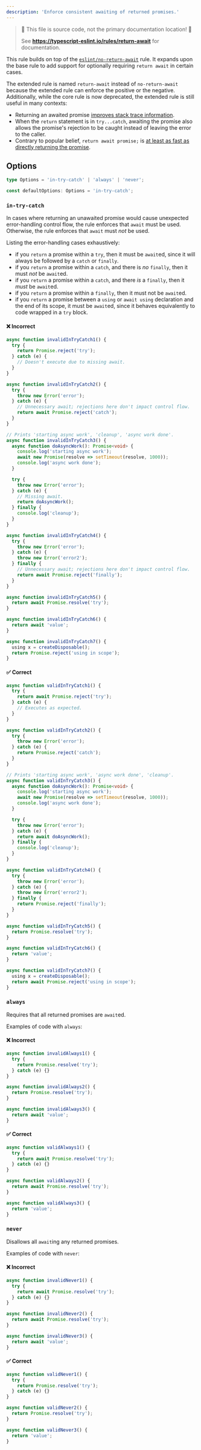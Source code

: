 ```yaml
---
description: 'Enforce consistent awaiting of returned promises.'
---
```


> 🛑 This file is source code, not the primary documentation location! 🛑
>
> See **https://typescript-eslint.io/rules/return-await** for documentation.

This rule builds on top of the [`eslint/no-return-await`](https://eslint.org/docs/rules/no-return-await) rule.
It expands upon the base rule to add support for optionally requiring `return await` in certain cases.

The extended rule is named `return-await` instead of `no-return-await` because the extended rule can enforce the positive or the negative. Additionally, while the core rule is now deprecated, the extended rule is still useful in many contexts:

- Returning an awaited promise [improves stack trace information](https://developer.mozilla.org/en-US/docs/Web/JavaScript/Reference/Operators/await#improving_stack_trace).
- When the `return` statement is in `try...catch`, awaiting the promise also allows the promise's rejection to be caught instead of leaving the error to the caller.
- Contrary to popular belief, `return await promise;` is [at least as fast as directly returning the promise](https://github.com/tc39/proposal-faster-promise-adoption).

## Options

```ts
type Options = 'in-try-catch' | 'always' | 'never';

const defaultOptions: Options = 'in-try-catch';
```

### `in-try-catch`

In cases where returning an unawaited promise would cause unexpected error-handling control flow, the rule enforces that `await` must be used.
Otherwise, the rule enforces that `await` must _not_ be used.

Listing the error-handling cases exhaustively:

- if you `return` a promise within a `try`, then it must be `await`ed, since it will always be followed by a `catch` or `finally`.
- if you `return` a promise within a `catch`, and there is _no_ `finally`, then it must _not_ be `await`ed.
- if you `return` a promise within a `catch`, and there _is_ a `finally`, then it _must_ be `await`ed.
- if you `return` a promise within a `finally`, then it must not be `await`ed.
- if you `return` a promise between a `using` or `await using` declaration and the end of its scope, it must be `await`ed, since it behaves equivalently to code wrapped in a `try` block.

<!--tabs-->

#### ❌ Incorrect

```ts option='"in-try-catch"'
async function invalidInTryCatch1() {
  try {
    return Promise.reject('try');
  } catch (e) {
    // Doesn't execute due to missing await.
  }
}

async function invalidInTryCatch2() {
  try {
    throw new Error('error');
  } catch (e) {
    // Unnecessary await; rejections here don't impact control flow.
    return await Promise.reject('catch');
  }
}

// Prints 'starting async work', 'cleanup', 'async work done'.
async function invalidInTryCatch3() {
  async function doAsyncWork(): Promise<void> {
    console.log('starting async work');
    await new Promise(resolve => setTimeout(resolve, 1000));
    console.log('async work done');
  }

  try {
    throw new Error('error');
  } catch (e) {
    // Missing await.
    return doAsyncWork();
  } finally {
    console.log('cleanup');
  }
}

async function invalidInTryCatch4() {
  try {
    throw new Error('error');
  } catch (e) {
    throw new Error('error2');
  } finally {
    // Unnecessary await; rejections here don't impact control flow.
    return await Promise.reject('finally');
  }
}

async function invalidInTryCatch5() {
  return await Promise.resolve('try');
}

async function invalidInTryCatch6() {
  return await 'value';
}

async function invalidInTryCatch7() {
  using x = createDisposable();
  return Promise.reject('using in scope');
}
```

#### ✅ Correct

```ts option='"in-try-catch"'
async function validInTryCatch1() {
  try {
    return await Promise.reject('try');
  } catch (e) {
    // Executes as expected.
  }
}

async function validInTryCatch2() {
  try {
    throw new Error('error');
  } catch (e) {
    return Promise.reject('catch');
  }
}

// Prints 'starting async work', 'async work done', 'cleanup'.
async function validInTryCatch3() {
  async function doAsyncWork(): Promise<void> {
    console.log('starting async work');
    await new Promise(resolve => setTimeout(resolve, 1000));
    console.log('async work done');
  }

  try {
    throw new Error('error');
  } catch (e) {
    return await doAsyncWork();
  } finally {
    console.log('cleanup');
  }
}

async function validInTryCatch4() {
  try {
    throw new Error('error');
  } catch (e) {
    throw new Error('error2');
  } finally {
    return Promise.reject('finally');
  }
}

async function validInTryCatch5() {
  return Promise.resolve('try');
}

async function validInTryCatch6() {
  return 'value';
}

async function validInTryCatch7() {
  using x = createDisposable();
  return await Promise.reject('using in scope');
}
```

<!--/tabs-->

### `always`

Requires that all returned promises are `await`ed.

Examples of code with `always`:

<!--tabs-->

#### ❌ Incorrect

```ts option='"always"'
async function invalidAlways1() {
  try {
    return Promise.resolve('try');
  } catch (e) {}
}

async function invalidAlways2() {
  return Promise.resolve('try');
}

async function invalidAlways3() {
  return await 'value';
}
```

#### ✅ Correct

```ts option='"always"'
async function validAlways1() {
  try {
    return await Promise.resolve('try');
  } catch (e) {}
}

async function validAlways2() {
  return await Promise.resolve('try');
}

async function validAlways3() {
  return 'value';
}
```

<!--/tabs-->

### `never`

Disallows all `await`ing any returned promises.

Examples of code with `never`:

<!--tabs-->

#### ❌ Incorrect

```ts option='"never"'
async function invalidNever1() {
  try {
    return await Promise.resolve('try');
  } catch (e) {}
}

async function invalidNever2() {
  return await Promise.resolve('try');
}

async function invalidNever3() {
  return await 'value';
}
```

#### ✅ Correct

```ts option='"never"'
async function validNever1() {
  try {
    return Promise.resolve('try');
  } catch (e) {}
}

async function validNever2() {
  return Promise.resolve('try');
}

async function validNever3() {
  return 'value';
}
```

<!--/tabs-->

